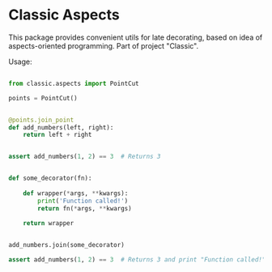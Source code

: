 # Classic Aspects

This package provides convenient utils for late decorating, based on idea of
aspects-oriented programming. Part of project "Classic".

Usage:

```python

from classic.aspects import PointCut

points = PointCut()


@points.join_point
def add_numbers(left, right):
    return left + right


assert add_numbers(1, 2) == 3  # Returns 3


def some_decorator(fn):
    
    def wrapper(*args, **kwargs):
        print('Function called!')
        return fn(*args, **kwargs)
    
    return wrapper


add_numbers.join(some_decorator)

assert add_numbers(1, 2) == 3  # Returns 3 and print "Function called!"
```

